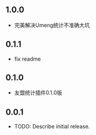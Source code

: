 ## 1.0.0

* 完美解决Umeng统计不准确大坑

## 0.1.1

* fix readme

## 0.1.0

* 友盟统计插件0.1.0版

## 0.0.1

* TODO: Describe initial release.
